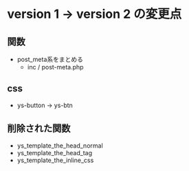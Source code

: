# version 1 → version 2 の変更点

## 関数

- post_meta系をまとめる
  - inc / post-meta.php

## css

- ys-button → ys-btn


## 削除された関数
- ys_template_the_head_normal
- ys_template_the_head_tag
- ys_template_the_inline_css
